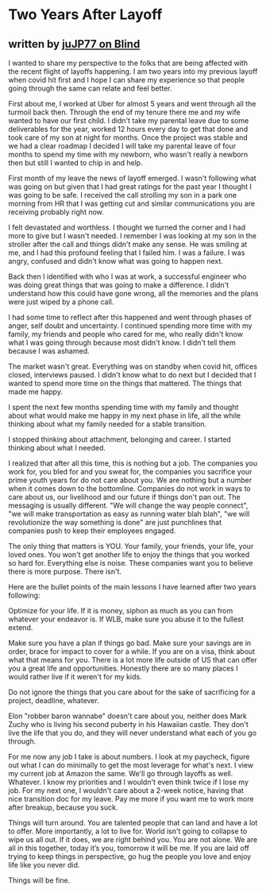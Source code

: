 # Two Years After Layoff
## written by [juJP77 on Blind](https://us.teamblind.com/s/ZdqMUpH7)

I wanted to share my perspective to the folks that are being affected with the recent flight of layoffs happening. I am two years into my previous layoff when covid hit first and I hope I can share my experience so that people going through the same can relate and feel better.

First about me, I worked at Uber for almost 5 years and went through all the turmoil back then. Through the end of my tenure there me and my wife wanted to have our first child. I didn't take my parental leave due to some deliverables for the year, worked 12 hours every day to get that done and took care of my son at night for months. Once the project was stable and we had a clear roadmap I decided I will take my parental leave of four months to spend my time with my newborn, who wasn't really a newborn then but still I wanted to chip in and help.

First month of my leave the news of layoff emerged. I wasn't following what was going on but given that I had great ratings for the past year I thought I was going to be safe. I received the call strolling my son in a park one morning from HR that I was getting cut and similar communications you are receiving probably right now.

I felt devastated and worthless. I thought we turned the corner and I had more to give but I wasn't needed. I remember I was looking at my son in the stroller after the call and things didn't make any sense. He was smiling at me, and I had this profound feeling that I failed him. I was a failure. I was angry, confused and didn't know what was going to happen next.

Back then I identified with who I was at work, a successful engineer who was doing great things that was going to make a difference. I didn't understand how this could have gone wrong, all the memories and the plans were just wiped by a phone call.

I had some time to reflect after this happened and went through phases of anger, self doubt and uncertainty. I continued spending more time with my family, my friends and people who cared for me, who really didn't know what I was going through because most didn't know. I didn't tell them because I was ashamed.

The market wasn't great. Everything was on standby when covid hit, offices closed, interviews paused. I didn't know what to do next but I decided that I wanted to spend more time on the things that mattered. The things that made me happy.

I spent the next few months spending time with my family and thought about what would make me happy in my next phase in life, all the while thinking about what my family needed for a stable transition.

I stopped thinking about attachment, belonging and career. I started thinking about what I needed.

I realized that after all this time, this is nothing but a job. The companies you work for, you bled for and you sweat for, the companies you sacrifice your prime youth years for do not care about you. We are nothing but a number when it comes down to the bottomline. Companies do not work in ways to care about us, our livelihood and our future if things don't pan out. The messaging is usually different. "We will change the way people connect", "we will make transportation as easy as running water blah blah", "we will revolutionize the way something is done" are just punchlines that companies push to keep their employees engaged.

The only thing that matters is YOU. Your family, your friends, your life, your loved ones. You won't get another life to enjoy the things that you worked so hard for. Everything else is noise. These companies want you to believe there is more purpose. There isn't.

Here are the bullet points of the main lessons I have learned after two years following:

Optimize for your life. If it is money, siphon as much as you can from whatever your endeavor is.  If WLB, make sure you abuse it to the fullest extend.

Make sure you have a plan if things go bad. Make sure your savings are in order, brace for impact to cover for a while. If you are on a visa, think about what that means for you. There is a lot more life outside of US that can offer you a great life and opportunities. Honestly there are so many places I would rather live if it weren't for my kids.

Do not ignore the things that you care about for the sake of sacrificing for a project, deadline, whatever.

Elon "robber baron wannabe" doesn't care about you, neither does Mark Zuchy who is living his second puberty in his Hawaiian castle. They don't live the life that you do, and they will never understand what each of you go through.

For me now any job I take is about numbers. I look at my paycheck, figure out what I can do minimally to get the most leverage for what's next. I view my current job at Amazon the same. We'll go through layoffs as well. Whatever. I know my priorities and I wouldn't even think twice if I lose my job. For my next one, I wouldn't care about a 2-week notice, having that nice transition doc for my leave. Pay me more if you want me to work more after breakup, because you suck.

Things will turn around. You are talented people that can land and have a lot to offer. More importantly, a lot to live for. World isn't going to collapse to wipe us all out. If it does, we are right behind you. You are not alone. We are all in this together, today it’s you, tomorrow it will be me. If you are laid off trying to keep things in perspective, go hug the people you love and enjoy life like you never did.

Things will be fine.

